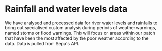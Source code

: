 <h1> Rainfall and water levels data</h1>

We have analysed and processed data for river water levels and rainfalls to bring out specialised custom analysis during periods of weather warnings, named storms or flood warnings. This will focus on areas within our patch that have been the most affected by the poor weather according to the data. Data is pulled from Sepa's API.
